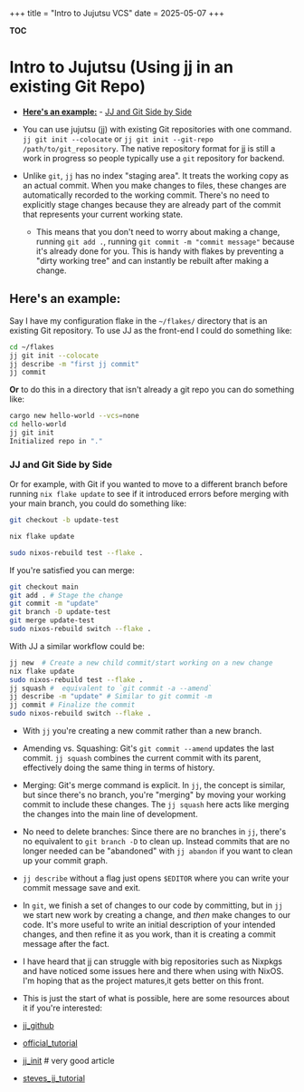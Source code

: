 +++
title = "Intro to Jujutsu VCS"
date = 2025-05-07
+++

**TOC**

# Intro to Jujutsu (Using jj in an existing Git Repo)

<!--toc:start-->

- [**Here's an example:**](#heres-an-example) - [JJ and Git Side by Side](#jj-and-git-side-by-side)
<!--toc:end-->

- You can use jujutsu (jj) with existing Git repositories with one command.
  `jj git init --colocate` or `jj git init --git-repo /path/to/git_repository`.
  The native repository format for jj is still a work in progress so people
  typically use a `git` repository for backend.

- Unlike `git`, `jj` has no index "staging area". It treats the working copy
  as an actual commit. When you make changes to files, these changes are
  automatically recorded to the working commit. There's no need to explicitly
  stage changes because they are already part of the commit that represents
  your current working state.

  - This means that you don't need to worry about making a change, running
    `git add .`, running `git commit -m "commit message"` because it's
    already done for you. This is handy with flakes by preventing a
    "dirty working tree" and can instantly be rebuilt after making a change.

## **Here's an example:**

Say I have my configuration flake in the `~/flakes/` directory that is an
existing Git repository. To use JJ as the front-end I could do something like:

```bash
cd ~/flakes
jj git init --colocate
jj describe -m "first jj commit"
jj commit
```

**Or** to do this in a directory that isn't already a git repo you can do
something like:

```bash
cargo new hello-world --vcs=none
cd hello-world
jj git init
Initialized repo in "."
```

### JJ and Git Side by Side

Or for example, with Git if you wanted to move to a different branch before
running `nix flake update` to see if it introduced errors before merging
with your main branch, you could do something like:

```bash
git checkout -b update-test

nix flake update

sudo nixos-rebuild test --flake .
```

If you're satisfied you can merge:

```bash
git checkout main
git add . # Stage the change
git commit -m "update"
git branch -D update-test
git merge update-test
sudo nixos-rebuild switch --flake .
```

With JJ a similar workflow could be:

```bash
jj new  # Create a new child commit/start working on a new change
nix flake update
sudo nixos-rebuild test --flake .
jj squash #  equivalent to `git commit -a --amend`
jj describe -m "update" # Similar to git commit -m
jj commit # Finalize the commit
sudo nixos-rebuild switch --flake .
```

- With `jj` you're creating a new commit rather than a new branch.

- Amending vs. Squashing: Git's `git commit --amend` updates the last commit.
  `jj squash` combines the current commit with its parent, effectively doing
  the same thing in terms of history.

- Merging: Git's merge command is explicit. In `jj`, the concept is similar,
  but since there's no branch, you're "merging" by moving your working commit
  to include these changes. The `jj squash` here acts like merging the changes
  into the main line of development.

- No need to delete branches: Since there are no branches in `jj`, there's
  no equivalent to `git branch -D` to clean up. Instead commits that are no
  longer needed can be "abandoned" with `jj abandon` if you want to clean up
  your commit graph.

- `jj describe` without a flag just opens `$EDITOR` where you can write your
  commit message save and exit.

- In `git`, we finish a set of changes to our code by committing, but in
  `jj` we start new work by creating a change, and _then_ make changes to
  our code. It's more useful to write an initial description of your intended
  changes, and then refine it as you work, than it is creating a commit message
  after the fact.

- I have heard that jj can struggle with big repositories such as Nixpkgs and
  have noticed some issues here and there when using with NixOS.
  I'm hoping that as the project matures,it gets better on this front.

- This is just the start of what is possible, here are some resources about
  it if you're interested:

- [jj_github](https://github.com/jj-vcs/jj)

- [official_tutorial](https://jj-vcs.github.io/jj/latest/tutorial/)

- [jj_init](https://v5.chriskrycho.com/essays/jj-init/) # very good article

- [steves_jj_tutorial](https://steveklabnik.github.io/jujutsu-tutorial/)
